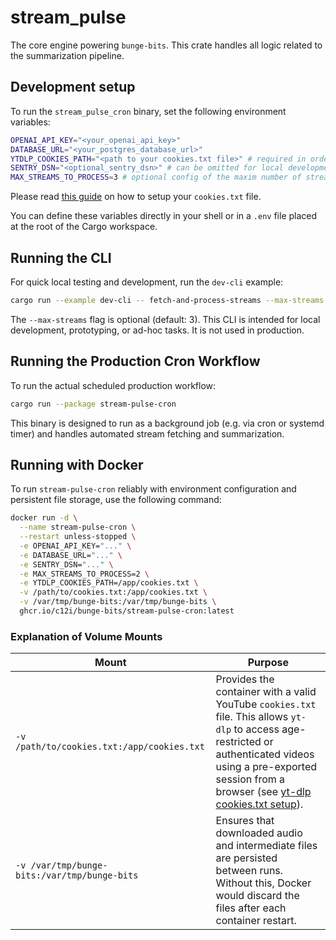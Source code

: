# stream_pulse

The core engine powering `bunge-bits`. This crate handles all logic related to the summarization pipeline.

## Development setup

To run the `stream_pulse_cron` binary, set the following environment variables:

```bash
OPENAI_API_KEY="<your_openai_api_key>"
DATABASE_URL="<your_postgres_database_url>"
YTDLP_COOKIES_PATH="<path to your cookies.txt file>" # required in order to authenticate to yt, especially in a cloud env
SENTRY_DSN="<optional_sentry_dsn>" # can be omitted for local development
MAX_STREAMS_TO_PROCESS=3 # optional config of the maxim number of streams that can be processed in a given run
```

Please read [this guide](../ytdlp_bindings/README.md#using-cookiestxt-for-authenticated-youtube-downloads) on how to setup your `cookies.txt` file.

You can define these variables directly in your shell or in a `.env` file placed at the root of the Cargo workspace.

## Running the CLI

For quick local testing and development, run the `dev-cli` example:

```bash
cargo run --example dev-cli -- fetch-and-process-streams --max-streams 2
```

The `--max-streams` flag is optional (default: 3). This CLI is intended for local development, prototyping, or ad-hoc tasks. It is not used in production.

## Running the Production Cron Workflow

To run the actual scheduled production workflow:

```bash
cargo run --package stream-pulse-cron
```

This binary is designed to run as a background job (e.g. via cron or systemd timer) and handles automated stream fetching and summarization.

## Running with Docker

To run `stream-pulse-cron` reliably with environment configuration and persistent file storage, use the following command:

```bash
docker run -d \
  --name stream-pulse-cron \
  --restart unless-stopped \
  -e OPENAI_API_KEY="..." \
  -e DATABASE_URL="..." \
  -e SENTRY_DSN="..." \
  -e MAX_STREAMS_TO_PROCESS=2 \
  -e YTDLP_COOKIES_PATH=/app/cookies.txt \
  -v /path/to/cookies.txt:/app/cookies.txt \
  -v /var/tmp/bunge-bits:/var/tmp/bunge-bits \
  ghcr.io/c12i/bunge-bits/stream-pulse-cron:latest
```

### Explanation of Volume Mounts

| Mount                                        | Purpose                                                                                                                                                                                                                                                                                               |
| -------------------------------------------- | ----------------------------------------------------------------------------------------------------------------------------------------------------------------------------------------------------------------------------------------------------------------------------------------------------- |
| `-v /path/to/cookies.txt:/app/cookies.txt`   | Provides the container with a valid YouTube `cookies.txt` file. This allows `yt-dlp` to access age-restricted or authenticated videos using a pre-exported session from a browser (see [yt-dlp cookies.txt setup](../ytdlp_bindings/README.md#using-cookiestxt-for-authenticated-youtube-downloads)). |
| `-v /var/tmp/bunge-bits:/var/tmp/bunge-bits` | Ensures that downloaded audio and intermediate files are persisted between runs. Without this, Docker would discard the files after each container restart.                                                                                                                                           |
